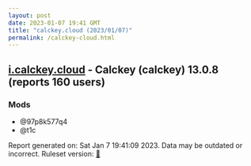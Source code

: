 ```yaml
---
layout: post
date: 2023-01-07 19:41 GMT
title: "calckey.cloud (2023/01/07)"
permalink: /calckey-cloud.html
---
```



## [i.calckey.cloud](https://i.calckey.cloud) - Calckey (calckey) 13.0.8 (reports 160 users)

### Mods
 * @97p8k577q4
 * @t1c

Report generated on: Sat Jan  7 19:41:09 2023. Data may be outdated or incorrect.
Ruleset version: [🏀](/version-basketball)
